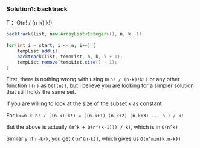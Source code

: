### Solution1: backtrack 
T： O(n! / (n-k)!k!)

```java
backtrack(list, new ArrayList<Integer>(), n, k, 1);
	
for(int i = start; i <= n; i++) {
    tempList.add(i);
    backtrack(list, tempList, n, k, i + 1);
    tempList.remove(tempList.size() - 1);
}
```
First, there is nothing wrong with using `O(n! / (n-k)!k!)` or any other function `f(n)` as `O(f(n))`, but I believe you are looking for a simpler solution that still holds the same set.

If you are willing to look at the size of the subset k as constant

For `k<=n-k`:
`n! / ((n-k)!k!) = ((n-k+1) (n-k+2) (n-k+3) ... n ) / k!`

But the above is actually `(n^k + O(n^(k-1))) / k!`, which is in `O(n^k)`

Similarly, if `n-k<k`, you get `O(n^(n-k))`, which gives us `O(n^min{k,n-k})`

